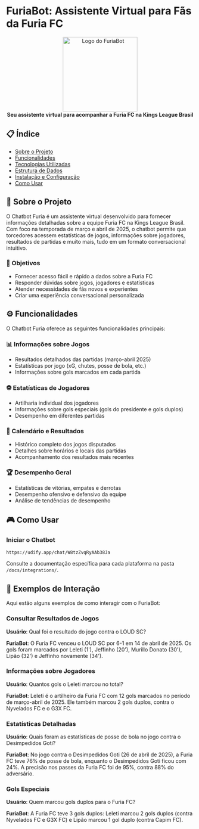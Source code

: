 # FuriaBot: Assistente Virtual para Fãs da Furia FC

<div align="center">
  <img src="https://liquipedia.net/commons/images/thumb/a/ad/FURIA_Esports_full_darkmode.png/600px-FURIA_Esports_full_darkmode.png" alt="Logo do FuriaBot" width="200">
  <br>
  <strong>Seu assistente virtual para acompanhar a Furia FC na Kings League Brasil</strong>
</div>

## 📋 Índice

- [Sobre o Projeto](#-sobre-o-projeto)
- [Funcionalidades](#-funcionalidades)
- [Tecnologias Utilizadas](#-tecnologias-utilizadas)
- [Estrutura de Dados](#-estrutura-de-dados)
- [Instalação e Configuração](#-instalação-e-configuração)
- [Como Usar](#-como-usar)
  
## 🚀 Sobre o Projeto

O Chatbot Furia é um assistente virtual desenvolvido para fornecer informações detalhadas sobre a equipe Furia FC na Kings League Brasil. Com foco na temporada de março e abril de 2025, o chatbot permite que torcedores acessem estatísticas de jogos, informações sobre jogadores, resultados de partidas e muito mais, tudo em um formato conversacional intuitivo.

### 🎯 Objetivos

- Fornecer acesso fácil e rápido a dados sobre a Furia FC
- Responder dúvidas sobre jogos, jogadores e estatísticas
- Atender necessidades de fãs novos e experientes
- Criar uma experiência conversacional personalizada

## ⚙️ Funcionalidades

O Chatbot Furia oferece as seguintes funcionalidades principais:

### 📊 Informações sobre Jogos

- Resultados detalhados das partidas (março-abril 2025)
- Estatísticas por jogo (xG, chutes, posse de bola, etc.)
- Informações sobre gols marcados em cada partida

### ⚽ Estatísticas de Jogadores

- Artilharia individual dos jogadores
- Informações sobre gols especiais (gols do presidente e gols duplos)
- Desempenho em diferentes partidas

### 📅 Calendário e Resultados

- Histórico completo dos jogos disputados
- Detalhes sobre horários e locais das partidas
- Acompanhamento dos resultados mais recentes

### 🏆 Desempenho Geral

- Estatísticas de vitórias, empates e derrotas
- Desempenho ofensivo e defensivo da equipe
- Análise de tendências de desempenho

## 🎮 Como Usar

### Iniciar o Chatbot 
```bash
https://udify.app/chat/W8tzZvqRyAAb38Ja
```

Consulte a documentação específica para cada plataforma na pasta `/docs/integrations/`.

## 💬 Exemplos de Interação

Aqui estão alguns exemplos de como interagir com o FuriaBot:

### Consultar Resultados de Jogos

**Usuário**: Qual foi o resultado do jogo contra o LOUD SC?

**FuriaBot**: O Furia FC venceu o LOUD SC por 6-1 em 14 de abril de 2025. Os gols foram marcados por Leleti (1'), Jeffinho (20'), Murillo Donato (30'), Lipão (32') e Jeffinho novamente (34').

### Informações sobre Jogadores

**Usuário**: Quantos gols o Leleti marcou no total?

**FuriaBot**: Leleti é o artilheiro da Furia FC com 12 gols marcados no período de março-abril de 2025. Ele também marcou 2 gols duplos, contra o Nyvelados FC e o G3X FC.

### Estatísticas Detalhadas

**Usuário**: Quais foram as estatísticas de posse de bola no jogo contra o Desimpedidos Goti?

**FuriaBot**: No jogo contra o Desimpedidos Goti (26 de abril de 2025), a Furia FC teve 76% de posse de bola, enquanto o Desimpedidos Goti ficou com 24%. A precisão nos passes da Furia FC foi de 95%, contra 88% do adversário.

### Gols Especiais

**Usuário**: Quem marcou gols duplos para o Furia FC?

**FuriaBot**: A Furia FC teve 3 gols duplos: Leleti marcou 2 gols duplos (contra Nyvelados FC e G3X FC) e Lipão marcou 1 gol duplo (contra Capim FC).

